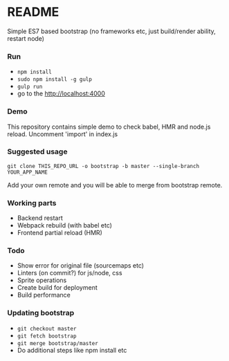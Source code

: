 # README #

Simple ES7 based bootstrap (no frameworks etc, just build/render ability, restart node)

### Run ###

* `npm install`
* `sudo npm install -g gulp`
* `gulp run`
* go to the <http://localhost:4000>

### Demo ###

This repository contains simple demo to check babel, HMR and node.js reload. Uncomment 'import' in index.js

### Suggested usage ###

`git clone THIS_REPO_URL -o bootstrap -b master --single-branch YOUR_APP_NAME`

Add your own remote and you will be able to merge from bootstrap remote.

### Working parts ###

* Backend restart
* Webpack rebuild (with babel etc)
* Frontend partial reload (HMR)

### Todo ###

* Show error for original file (sourcemaps etc)
* Linters (on commit?) for js/node, css
* Sprite operations
* Create build for deployment
* Build performance

### Updating bootstrap ###

* `git checkout master`
* `git fetch bootstrap`
* `git merge bootstrap/master`
*  Do additional steps like npm install etc
